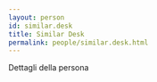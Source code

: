```yaml
---
layout: person
id: similar.desk
title: Similar Desk
permalink: people/similar.desk.html
---
```


Dettagli della persona